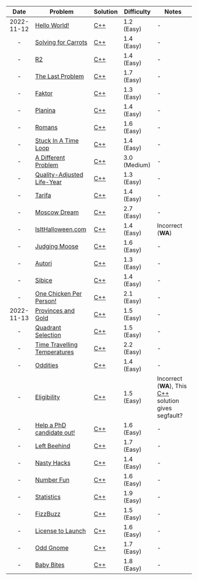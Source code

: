 |Date|Problem|Solution|Difficulty|Notes|
|:---:|---|---|---|---|
|2022-11-12|[Hello World!](https://open.kattis.com/problems/hello)|[C++](/kattis/src/hello.cpp)|1.2 (Easy)| - |
|-|[Solving for Carrots](https://open.kattis.com/problems/carrots)|[C++](/kattis/src/carrots.cpp)|1.4 (Easy)| - |
|-|[R2](https://open.kattis.com/problems/r2)|[C++](/kattis/src/r2.cpp)|1.4 (Easy)| - |
|-|[The Last Problem](https://open.kattis.com/problems/thelastproblem)|[C++](/kattis/src/thelastproblem.cpp)|1.7 (Easy)| - |
|-|[Faktor](https://open.kattis.com/problems/faktor)|[C++](/kattis/src/faktor.cpp)|1.3 (Easy)| - |
|-|[Planina](https://open.kattis.com/problems/planina)|[C++](/kattis/src/planina.cpp)|1.4 (Easy)| - |
|-|[Romans](https://open.kattis.com/problems/romans)|[C++](/kattis/src/romans.cpp)|1.6 (Easy)| - |
|-|[Stuck In A Time Loop](https://open.kattis.com/problems/timeloop)|[C++](/kattis/src/timeloop.cpp)|1.4 (Easy)| - |
|-|[A Different Problem](https://open.kattis.com/problems/different)|[C++](/kattis/src/different.cpp)|3.0 (Medium)| - |
|-|[Quality-Adjusted Life-Year](https://open.kattis.com/problems/qaly)|[C++](/kattis/src/qaly.cpp)|1.3 (Easy)| - |
|-|[Tarifa](https://open.kattis.com/problems/tarifa)|[C++](/kattis/src/tarifa.cpp)|1.4 (Easy)| - |
|-|[Moscow Dream](https://open.kattis.com/problems/moscowdream)|[C++](/kattis/src/moscowdream.cpp)|2.7 (Easy)| - |
|-|[IsItHalloween.com](https://open.kattis.com/problems/isithalloween)|[C++](/kattis/src/isithalloween.cpp)|1.4 (Easy)| Incorrect (**WA**) |
|-|[Judging Moose](https://open.kattis.com/problems/judgingmoose)|[C++](/kattis/src/judgingmoose.cpp)|1.6 (Easy)| - |
|-|[Autori](https://open.kattis.com/problems/autori)|[C++](/kattis/src/autori.cpp)|1.3 (Easy)| - |
|-|[Sibice](https://open.kattis.com/problems/sibice)|[C++](/kattis/src/sibice.cpp)|1.4 (Easy)| - |
|-|[One Chicken Per Person!](https://open.kattis.com/problems/onechicken)|[C++](/kattis/src/onechicken.cpp)|2.1 (Easy)| - |
|2022-11-13|[Provinces and Gold](https://open.kattis.com/problems/provincesandgold)|[C++](/kattis/src/provincesandgold.cpp)|1.5 (Easy)| - |
|-|[Quadrant Selection](https://open.kattis.com/problems/quadrant)|[C++](/kattis/src/quadrant.cpp)|1.5 (Easy)| - |
|-|[Time Travelling Temperatures](https://open.kattis.com/problems/temperature)|[C++](/kattis/src/temperature.cpp)|2.2 (Easy)| - |
|-|[Oddities](https://open.kattis.com/problems/oddities)|[C++](/kattis/src/oddities.cpp)|1.4 (Easy)| - |
|-|[Eligibility](https://open.kattis.com/problems/eligibility)|[C++](/kattis/src/eligibility.cpp)|1.5 (Easy)| Incorrect (**WA**), This [C++](/kattis/src/eligibility%20(segfault).cpp) solution gives segfault? |
|-|[Help a PhD candidate out!](https://open.kattis.com/problems/helpaphd)|[C++](/kattis/src/helpaphd.cpp)|1.6 (Easy)| - |
|-|[Left Beehind](https://open.kattis.com/problems/leftbeehind)|[C++](/kattis/src/leftbeehind.cpp)|1.7 (Easy)| - |
|-|[Nasty Hacks](https://open.kattis.com/problems/nastyhacks)|[C++](/kattis/src/nastyhacks.cpp)|1.4 (Easy)| - |
|-|[Number Fun](https://open.kattis.com/problems/numberfun)|[C++](/kattis/src/numberfun.cpp)|1.6 (Easy)| - |
|-|[Statistics](https://open.kattis.com/problems/statistics)|[C++](/kattis/src/statistics.cpp)|1.9 (Easy)| - |
|-|[FizzBuzz](https://open.kattis.com/problems/fizzbuzz)|[C++](/kattis/src/fizzbuzz.cpp)|1.5 (Easy)| - |
|-|[License to Launch](https://open.kattis.com/problems/licensetolaunch)|[C++](/kattis/src/licensetolaunch.cpp)|1.6 (Easy)| - |
|-|[Odd Gnome](https://open.kattis.com/problems/oddgnome)|[C++](/kattis/src/oddgnome.cpp)|1.7 (Easy)| - |
|-|[Baby Bites](https://open.kattis.com/problems/babybites)|[C++](/kattis/src/babybites.cpp)|1.8 (Easy)| - |



